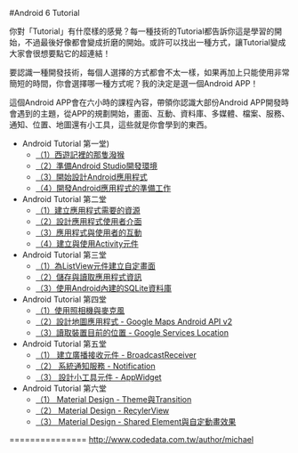 #Android 6 Tutorial

你對「Tutorial」有什麼樣的感覺？每一種技術的Tutorial都告訴你這是學習的開始，不過最後好像都會變成折磨的開始。或許可以找出一種方式，讓Tutorial變成大家會很想要點它的超連結！

要認識一種開發技術，每個人選擇的方式都會不太一樣，如果再加上只能使用非常簡短的時間，你會選擇哪一種方式呢？我的決定是選一個Android APP！

這個Android APP會在六小時的課程內容，帶領你認識大部份Android  APP開發時會遇到的主題，從APP的規劃開始，畫面、互動、資料庫、多媒體、檔案、服務、通知、位置、地圖還有小工具，這些就是你會學到的東西。

*	Android Tutorial 第一堂)
	*	[（1）西遊記裡的那隻潑猴]()
	*	[（2）準備Android Studio開發環境]()
	*	[（3）開始設計Android應用程式]()
	*	[（4）開發Android應用程式的準備工作]()
*	Android Tutorial 第二堂
	*	[（1）建立應用程式需要的資源]()
	*	[（2）設計應用程式使用者介面]()
	*	[（3）應用程式與使用者的互動]()
	*	[（4）建立與使用Activity元件]()
*	Android Tutorial 第三堂
	*	[（1）為ListView元件建立自定畫面]()
	*	[（2）儲存與讀取應用程式資訊]()
	*	[（3）使用Android內建的SQLite資料庫]()
*	Android Tutorial 第四堂
	*	[（1）使用照相機與麥克風]()
	*	[（2）設計地圖應用程式 - Google Maps Android API v2]()
	*	[（3）讀取裝置目前的位置 - Google Services Location]()
*	Android Tutorial 第五堂
	*	[（1） 建立廣播接收元件 - BroadcastReceiver]()
	*	[（2） 系統通知服務 - Notification]()
	*	[（3） 設計小工具元件 - AppWidget]()
*	Android Tutorial 第六堂
	*	[（1） Material Design - Theme與Transition]()
	*	[（2） Material Design - RecylerView]()
	*	[（3） Material Design - Shared Element與自定動畫效果]()

===============
http://www.codedata.com.tw/author/michael
